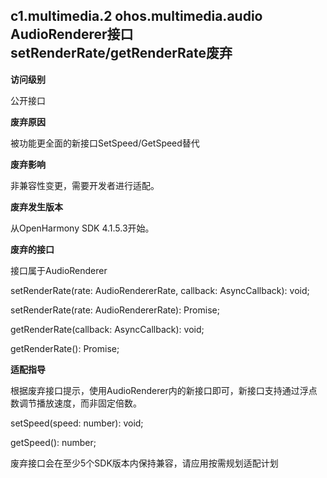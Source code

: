 ## c1.multimedia.2 ohos.multimedia.audio AudioRenderer接口setRenderRate/getRenderRate废弃

**访问级别**

公开接口

**废弃原因**

被功能更全面的新接口SetSpeed/GetSpeed替代

**废弃影响**

非兼容性变更，需要开发者进行适配。

**废弃发生版本**

从OpenHarmony SDK 4.1.5.3开始。

**废弃的接口**

接口属于AudioRenderer

setRenderRate(rate: AudioRendererRate, callback: AsyncCallback<void>): void;

setRenderRate(rate: AudioRendererRate): Promise<void>;

getRenderRate(callback: AsyncCallback<AudioRendererRate>): void;

getRenderRate(): Promise<AudioRendererRate>;

**适配指导**

根据废弃接口提示，使用AudioRenderer内的新接口即可，新接口支持通过浮点数调节播放速度，而非固定倍数。

setSpeed(speed: number): void;

getSpeed(): number;

废弃接口会在至少5个SDK版本内保持兼容，请应用按需规划适配计划